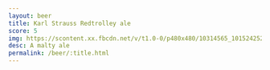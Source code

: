 ```yaml
---
layout: beer
title: Karl Strauss Redtrolley ale
score: 5
img: https://scontent.xx.fbcdn.net/v/t1.0-0/p480x480/10314565_10152425240463745_1300237400658400717_n.jpg?oh=52cbd62ab0e98174d60322e1f59d38d8&oe=58C3E658
desc: A malty ale
permalink: /beer/:title.html
---
```

